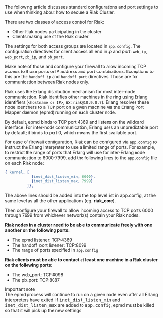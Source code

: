 The following article discusses standard configurations and port
settings to use when thinking about how to secure a Riak Cluster.

There are two classes of access control for Riak:

-   Other Riak nodes participating in the cluster
-   Clients making use of the Riak cluster

The settings for both access groups are located in `app.config`. The
configuration directives for client access all end in *ip* and *port*:
`web_ip`, `web_port`, `pb_ip`, and `pb_port`.

Make note of those and configure your firewall to allow incoming TCP
access to those ports or IP address and port combinations. Exceptions to
this are the `handoff_ip` and `handoff_port` directives. Those are for
communication between Riak nodes only.

Riak uses the Erlang distribution mechanism for most inter-node
communication. Riak identifies other machines in the ring using Erlang
identifiers (`<hostname or IP>`, ex: `riak@10.9.8.7`). Erlang resolves
these node identifiers to a TCP port on a given machine via the Erlang
Port Mapper daemon (epmd) running on each cluster node.

By default, epmd binds to TCP port 4369 and listens on the wildcard interface. For inter-node communication, Erlang uses an unpredictable port by default; it binds to port 0, which means the first available port.

For ease of firewall configuration, Riak can be configured via
`app.config` to instruct the Erlang interpreter to use a limited range
of ports. For example, to restrict the range of ports that Erlang will
use for inter-Erlang node communication to 6000-7999, add the following
lines to the `app.config` file on each Riak node:

```erlang
{ kernel, [
            {inet_dist_listen_min, 6000},
            {inet_dist_listen_max, 7999}
          ]},
```

The above lines should be added into the top level list in app.config,
at the same level as all the other applications (eg. **riak\_core**).

Then configure your firewall to allow incoming access to TCP ports 6000
through 7999 from whichever network(s) contain your Riak nodes.

**Riak nodes in a cluster need to be able to communicate freely with one
another on the following ports:**

-   The epmd listener: TCP:4369
-   The handoff\_port listener: TCP:8099
-   The range of ports specified in `app.config`

**Riak clients must be able to contact at least one machine in a Riak
cluster on the following ports:**

-   The web\_port: TCP:8098
-   The pb\_port: TCP:8087

<div class="info"><div class="title">Important note</div>The epmd process will continue to run on a given node even after all Erlang interpreters have exited. If <tt>inet_dist_listen_min</tt> and <tt>inet_dist_listen_max</tt> are added to <tt>app.config</tt>, epmd must be killed so that it will pick up the new settings.</div>
